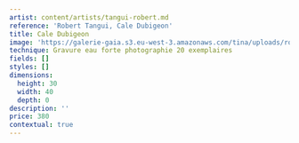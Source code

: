 ```yaml
---
artist: content/artists/tangui-robert.md
reference: 'Robert Tangui, Cale Dubigeon'
title: Cale Dubigeon
image: 'https://galerie-gaia.s3.eu-west-3.amazonaws.com/tina/uploads/robert-tangui/galerie-gaia@Tangui Robert-Cale Dubigeon-30x40.jpg'
technique: Gravure eau forte photographie 20 exemplaires
fields: []
styles: []
dimensions:
  height: 30
  width: 40
  depth: 0
description: ''
price: 380
contextual: true
---
```


